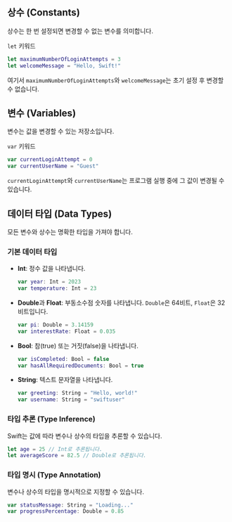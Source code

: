 ## 상수 (Constants)

상수는 한 번 설정되면 변경할 수 없는 변수를 의미합니다. 

`let` 키워드

```swift
let maximumNumberOfLoginAttempts = 3
let welcomeMessage = "Hello, Swift!"
```
여기서 `maximumNumberOfLoginAttempts`와 `welcomeMessage`는 초기 설정 후 변경할 수 없습니다.

## 변수 (Variables)

변수는 값을 변경할 수 있는 저장소입니다. 

`var` 키워드

```swift
var currentLoginAttempt = 0
var currentUserName = "Guest"
```
`currentLoginAttempt`와 `currentUserName`는 프로그램 실행 중에 그 값이 변경될 수 있습니다.

## 데이터 타입 (Data Types)

모든 변수와 상수는 명확한 타입을 가져야 합니다.

### 기본 데이터 타입

- **Int**: 정수 값을 나타냅니다.
  ```swift
  var year: Int = 2023
  var temperature: Int = 23
  ```
    
- **Double**과 **Float**: 부동소수점 숫자를 나타냅니다. `Double`은 64비트, `Float`은 32비트입니다.
  ```swift
  var pi: Double = 3.14159
  var interestRate: Float = 0.035
  ```
    
- **Bool**: 참(true) 또는 거짓(false)을 나타냅니다.
  ```swift
  var isCompleted: Bool = false
  var hasAllRequiredDocuments: Bool = true
  ```
    
- **String**: 텍스트 문자열을 나타냅니다.
  ```swift
  var greeting: String = "Hello, world!"
  var username: String = "swiftuser"
  ```
    

### 타입 추론 (Type Inference)

Swift는 값에 따라 변수나 상수의 타입을 추론할 수 있습니다.
```swift
let age = 25 // Int로 추론됩니다.
let averageScore = 82.5 // Double로 추론됩니다.
```

### 타입 명시 (Type Annotation)

변수나 상수의 타입을 명시적으로 지정할 수 있습니다.
```swift
var statusMessage: String = "Loading..."
var progressPercentage: Double = 0.85
```
